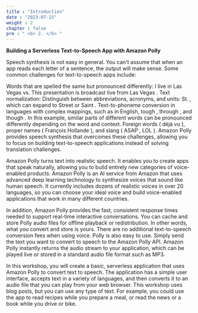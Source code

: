 ```yaml
---
title : "Introduction"
date : "2023-07-15"
weight : 2
chapter : false
pre : " <b> 2. </b> "
---
```

**Building a Serverless Text-to-Speech App with Amazon Polly**

Speech synthesis is not easy in general. You can't assume that when an app reads each letter of a sentence, the output will make sense. Some common challenges for text-to-speech apps include:

Words that are spelled the same but pronounced differently: I live in Las Vegas vs. This presentation is broadcast live from Las Vegas .
Text normalization: Distinguish between abbreviations, acronyms, and units: St. , which can expand to Street or Saint .
Text-to-phoneme conversion in languages with complex mappings, such as in English, tough , through , and though . In this example, similar parts of different words can be pronounced differently depending on the word and context.
Foreign words ( déjà vu ), proper names ( François Hollande ), and slang ( ASAP , LOL ).
Amazon Polly provides speech synthesis that overcomes these challenges, allowing you to focus on building text-to-speech applications instead of solving translation challenges.

Amazon Polly turns text into realistic speech. It enables you to create apps that speak naturally, allowing you to build entirely new categories of voice-enabled products. Amazon Polly is an AI service from Amazon that uses advanced deep learning technology to synthesize voices that sound like human speech. It currently includes dozens of realistic voices in over 20 languages, so you can choose your ideal voice and build voice-enabled applications that work in many different countries.

In addition, Amazon Polly provides the fast, consistent response times needed to support real-time interactive conversations. You can cache and store Polly audio files for offline playback or redistribution. In other words, what you convert and store is yours. There are no additional text-to-speech conversion fees when using voice. Polly is also easy to use. Simply send the text you want to convert to speech to the Amazon Polly API. Amazon Polly instantly returns the audio stream to your application, which can be played live or stored in a standard audio file format such as MP3.

In this workshop, you will create a basic, serverless application that uses Amazon Polly to convert text to speech. The application has a simple user interface, accepts text in a variety of languages, and then converts it to an audio file that you can play from your web browser. This workshop uses blog posts, but you can use any type of text. For example, you could use the app to read recipes while you prepare a meal, or read the news or a book while you drive or bike.